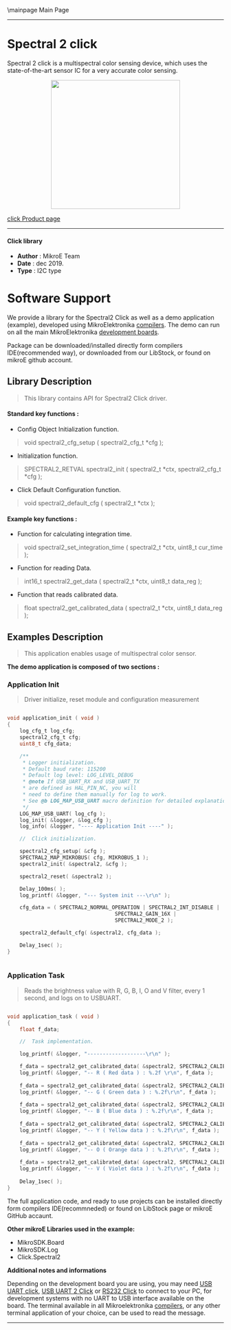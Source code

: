 \mainpage Main Page
 
 

---
# Spectral 2 click

Spectral 2 click is a multispectral color sensing device, which uses the state-of-the-art sensor IC for a very accurate color sensing. 

<p align="center">
  <img src="https://download.mikroe.com/images/click_for_ide/spectral2_click.png" height=300px>
</p>


[click Product page](https://www.mikroe.com/spectral-2-click)

---


#### Click library 

- **Author**        : MikroE Team
- **Date**          : dec 2019.
- **Type**          : I2C type


# Software Support

We provide a library for the Spectral2 Click 
as well as a demo application (example), developed using MikroElektronika 
[compilers](https://shop.mikroe.com/compilers). 
The demo can run on all the main MikroElektronika [development boards](https://shop.mikroe.com/development-boards).

Package can be downloaded/installed directly form compilers IDE(recommended way), or downloaded from our LibStock, or found on mikroE github account. 

## Library Description

> This library contains API for Spectral2 Click driver.

#### Standard key functions :

- Config Object Initialization function.
> void spectral2_cfg_setup ( spectral2_cfg_t *cfg ); 
 
- Initialization function.
> SPECTRAL2_RETVAL spectral2_init ( spectral2_t *ctx, spectral2_cfg_t *cfg );

- Click Default Configuration function.
> void spectral2_default_cfg ( spectral2_t *ctx );


#### Example key functions :

- Function for calculating integration time.
> void spectral2_set_integration_time ( spectral2_t *ctx, uint8_t cur_time );
 
- Function for reading Data.
> int16_t spectral2_get_data ( spectral2_t *ctx, uint8_t data_reg );

- Function that reads calibrated data.
> float spectral2_get_calibrated_data ( spectral2_t *ctx, uint8_t data_reg );

## Examples Description

> This application enables usage of multispectral color sensor.

**The demo application is composed of two sections :**

### Application Init 

> Driver initialize, reset module and configuration measurement

```c

void application_init ( void )
{
    log_cfg_t log_cfg;
    spectral2_cfg_t cfg;
    uint8_t cfg_data;

    /** 
     * Logger initialization.
     * Default baud rate: 115200
     * Default log level: LOG_LEVEL_DEBUG
     * @note If USB_UART_RX and USB_UART_TX 
     * are defined as HAL_PIN_NC, you will 
     * need to define them manually for log to work. 
     * See @b LOG_MAP_USB_UART macro definition for detailed explanation.
     */
    LOG_MAP_USB_UART( log_cfg );
    log_init( &logger, &log_cfg );
    log_info( &logger, "---- Application Init ----" );

    //  Click initialization.

    spectral2_cfg_setup( &cfg );
    SPECTRAL2_MAP_MIKROBUS( cfg, MIKROBUS_1 );
    spectral2_init( &spectral2, &cfg );

    spectral2_reset( &spectral2 );

    Delay_100ms( );
    log_printf( &logger, "--- System init ---\r\n" );

    cfg_data = ( SPECTRAL2_NORMAL_OPERATION | SPECTRAL2_INT_DISABLE |
                                   SPECTRAL2_GAIN_16X |
                                   SPECTRAL2_MODE_2 );

    spectral2_default_cfg( &spectral2, cfg_data );

    Delay_1sec( );
}
  
```

### Application Task

> Reads the brightness value with R, G, B, I, O and V filter, every 1 second, and logs on to USBUART.

```c

void application_task ( void )
{
    float f_data;

    //  Task implementation.

    log_printf( &logger, "-------------------\r\n" );

    f_data = spectral2_get_calibrated_data( &spectral2, SPECTRAL2_CALIBRATED_DATA_R );
    log_printf( &logger, "-- R ( Red data ) : %.2f \r\n", f_data );
    
    f_data = spectral2_get_calibrated_data( &spectral2, SPECTRAL2_CALIBRATED_DATA_G );
    log_printf( &logger, "-- G ( Green data ) : %.2f\r\n", f_data );
    
    f_data = spectral2_get_calibrated_data( &spectral2, SPECTRAL2_CALIBRATED_DATA_B );
    log_printf( &logger, "-- B ( Blue data ) : %.2f\r\n", f_data );
    
    f_data = spectral2_get_calibrated_data( &spectral2, SPECTRAL2_CALIBRATED_DATA_Y );
    log_printf( &logger, "-- Y ( Yellow data ) : %.2f\r\n", f_data );
    
    f_data = spectral2_get_calibrated_data( &spectral2, SPECTRAL2_CALIBRATED_DATA_O );
    log_printf( &logger, "-- O ( Orange data ) : %.2f\r\n", f_data );
    
    f_data = spectral2_get_calibrated_data( &spectral2, SPECTRAL2_CALIBRATED_DATA_V );
    log_printf( &logger, "-- V ( Violet data ) : %.2f\r\n", f_data );
    
    Delay_1sec( );
}

```

The full application code, and ready to use projects can be  installed directly form compilers IDE(recommneded) or found on LibStock page or mikroE GitHub accaunt.

**Other mikroE Libraries used in the example:** 

- MikroSDK.Board
- MikroSDK.Log
- Click.Spectral2

**Additional notes and informations**

Depending on the development board you are using, you may need 
[USB UART click](https://shop.mikroe.com/usb-uart-click), 
[USB UART 2 Click](https://shop.mikroe.com/usb-uart-2-click) or 
[RS232 Click](https://shop.mikroe.com/rs232-click) to connect to your PC, for 
development systems with no UART to USB interface available on the board. The 
terminal available in all Mikroelektronika 
[compilers](https://shop.mikroe.com/compilers), or any other terminal application 
of your choice, can be used to read the message.



---

